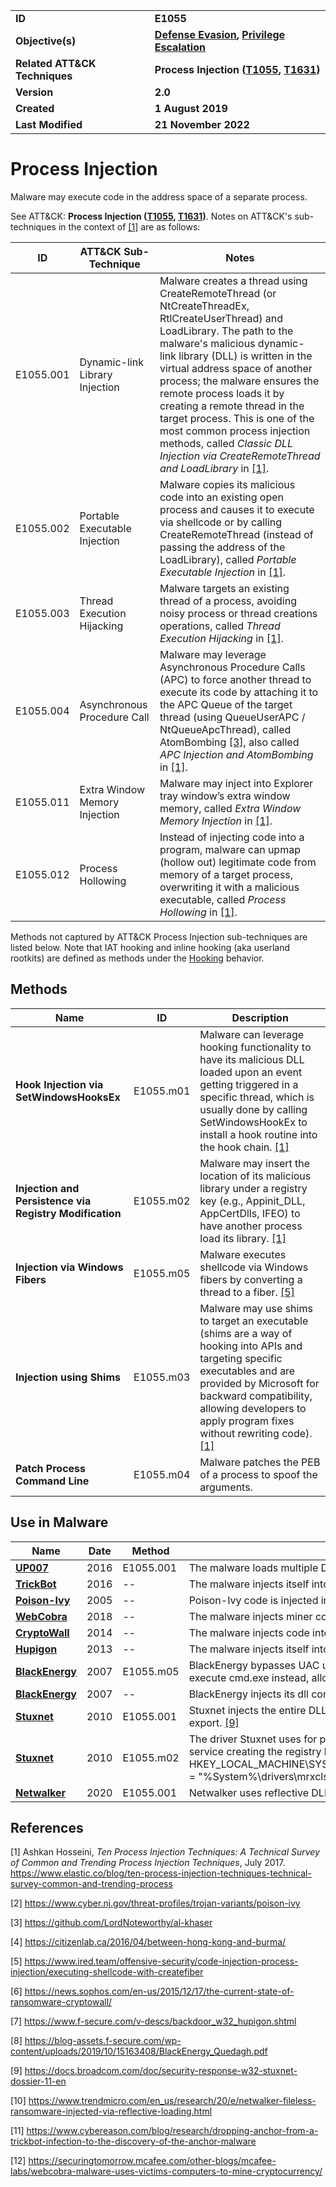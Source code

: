 <table>
<tr>
<td><b>ID</b></td>
<td><b>E1055</b></td>
</tr>
<tr>
<td><b>Objective(s)</b></td>
<td><b><a href="../defense-evasion">Defense Evasion</a>, <a href="../privilege-escalation">Privilege Escalation</a></b></td>
</tr>
<tr>
<td><b>Related ATT&CK Techniques</b></td>
<td><b>Process Injection (<a href="https://attack.mitre.org/techniques/T1055">T1055</a>, <a href="https://attack.mitre.org/techniques/T1631/">T1631</a>)</b></td>
</tr>
<tr>
<td><b>Version</b></td>
<td><b>2.0</b></td>
</tr>
<tr>
<td><b>Created</b></td>
<td><b>1 August 2019</b></td>
</tr>
<tr>
<td><b>Last Modified</b></td>
<td><b>21 November 2022</b></td>
</tr>
</table>


# Process Injection

Malware may execute code in the address space of a separate process. 

See ATT&CK: **Process Injection ([T1055](https://attack.mitre.org/techniques/T1055/), [T1631](https://attack.mitre.org/techniques/T1631/))**. Notes on ATT&CK's sub-techniques in the context of [[1]](#1) are as follows:

|ID|ATT&CK Sub-Technique|Notes|
|---|---|---|
|E1055.001|Dynamic-link Library Injection|Malware creates a thread using CreateRemoteThread (or NtCreateThreadEx, RtlCreateUserThread) and LoadLibrary. The path to the malware's malicious dynamic-link library (DLL) is written in the virtual address space of another process; the malware ensures the remote process loads it by creating a remote thread in the target process. This is one of the most common process injection methods, called *Classic DLL Injection via CreateRemoteThread and LoadLibrary* in [[1]](#1).|
|E1055.002|Portable Executable Injection|Malware copies its malicious code into an existing open process and causes it to execute via shellcode or by calling CreateRemoteThread (instead of passing the address of the LoadLibrary), called *Portable Executable Injection* in [[1]](#1).|
|E1055.003|Thread Execution Hijacking|Malware targets an existing thread of a process, avoiding noisy process or thread creations operations, called *Thread Execution Hijacking* in [[1]](#1).|
|E1055.004|Asynchronous Procedure Call|Malware may leverage Asynchronous Procedure Calls (APC) to force another thread to execute its code by attaching it to the APC Queue of the target thread (using QueueUserAPC / NtQueueApcThread), called AtomBombing [[3]](#3), also called *APC Injection and AtomBombing* in [[1]](#1).|
|E1055.011|Extra Window Memory Injection|Malware may inject into Explorer tray window’s extra window memory, called *Extra Window Memory Injection* in [[1]](#1).|
|E1055.012|Process Hollowing|Instead of injecting code into a program, malware can upmap (hollow out) legitimate code from memory of a target process, overwriting it with a malicious executable, called *Process Hollowing* in [[1]](#1).|

Methods not captured by ATT&CK Process Injection sub-techniques are listed below. Note that IAT hooking and inline hooking (aka userland rootkits) are defined as methods under the [Hooking](../credential-access/hooking.md) behavior.

## Methods

|Name|ID|Description|
|---|---|---|
|**Hook Injection via SetWindowsHooksEx**|E1055.m01|Malware can leverage hooking functionality to have its malicious DLL loaded upon an event getting triggered in a specific thread, which is usually done by calling SetWindowsHookEx to install a hook routine into the hook chain. [[1]](#1)|
|**Injection and Persistence via Registry Modification**|E1055.m02|Malware may insert the location of its malicious library under a registry key (e.g., Appinit_DLL, AppCertDlls, IFEO) to have another process load its library. [[1]](#1)|
|**Injection via Windows Fibers**|E1055.m05|Malware executes shellcode via Windows fibers by converting a thread to a fiber. [[5]](#5)|
|**Injection using Shims**|E1055.m03|Malware may use shims to target an executable (shims are a way of hooking into APIs and targeting specific executables and are provided by Microsoft for backward compatibility, allowing developers to apply program fixes without rewriting code). [[1]](#1)|
|**Patch Process Command Line**|E1055.m04|Malware patches the PEB of a process to spoof the arguments.|

## Use in Malware

|Name|Date|Method|Description|
|---|---|---|---|
|[**UP007**](../xample-malware/up007.md)|2016|E1055.001|The malware loads multiple DLLs into memory. [[4]](#4)|
|[**TrickBot**](../xample-malware/trickbot.md)|2016|--|The malware injects itself into svchost.exe. [[11]](#11)|
|[**Poison-Ivy**](../xample-malware/poison-ivy.md)|2005|--|Poison-Ivy code is injected into explorer.exe. [[2]](#2)|
|[**WebCobra**](../xample-malware/webcobra.md)|2018|--|The malware injects miner code into a running process. [[12]](#12)|
|[**CryptoWall**](../xample-malware/cryptowall.md)|2014|--|The malware injects code into a new svchost process. [[6]](#6)|
|[**Hupigon**](../xample-malware/hupigon.md)|2013|--|The malware injects itself into processes such as cmd.exe, notepad.exe [[7]](#7)|
|[**BlackEnergy**](../xample-malware/blackenergy.md)|2007|E1055.m05|BlackEnergy bypasses UAC using a Shim Database instructing SndVol.exe to execute cmd.exe instead, allowing for elevated execution. [[8]](#8)|
|[**BlackEnergy**](../xample-malware/blackenergy.md)|2007|--|BlackEnergy injects its dll component into svchost.exe. [[8]](#8)|
|[**Stuxnet**](../xample-malware/stuxnet.md)|2010|E1055.001|Stuxnet injects the entire DLL into another process and then just calls the particular export. [[9]](#9)|
|[**Stuxnet**](../xample-malware/stuxnet.md)|2010|E1055.m02|The driver Stuxnet uses for persistence Mrxcls.sys is registered as a boot start service creating the registry key HKEY_LOCAL_MACHINE\SYSTEM\CurrentControlSet\Services\MRxCIs"ImagePath" = "%System%\drivers\mrxcls.sys." [[9]](#9)|
|[**Netwalker**](../xample-malware/netwalker.md)|2020|E1055.001|Netwalker uses reflective DLL loading to inject from memory [[10]](#10)|


## References

<a name="1">[1]</a> Ashkan Hosseini, *Ten Process Injection Techniques: A Technical Survey of Common and Trending Process Injection Techniques*, July 2017. https://www.elastic.co/blog/ten-process-injection-techniques-technical-survey-common-and-trending-process

<a name="2">[2]</a> https://www.cyber.nj.gov/threat-profiles/trojan-variants/poison-ivy

<a name="3">[3]</a> https://github.com/LordNoteworthy/al-khaser

<a name="4">[4]</a> https://citizenlab.ca/2016/04/between-hong-kong-and-burma/

<a name="5">[5]</a> https://www.ired.team/offensive-security/code-injection-process-injection/executing-shellcode-with-createfiber

<a name="6">[6]</a> https://news.sophos.com/en-us/2015/12/17/the-current-state-of-ransomware-cryptowall/

<a name="7">[7]</a> https://www.f-secure.com/v-descs/backdoor_w32_hupigon.shtml

<a name="8">[8]</a> https://blog-assets.f-secure.com/wp-content/uploads/2019/10/15163408/BlackEnergy_Quedagh.pdf

<a name="9">[9]</a> https://docs.broadcom.com/doc/security-response-w32-stuxnet-dossier-11-en

<a name="10">[10]</a> https://www.trendmicro.com/en_us/research/20/e/netwalker-fileless-ransomware-injected-via-reflective-loading.html

<a name="11">[11]</a> https://www.cybereason.com/blog/research/dropping-anchor-from-a-trickbot-infection-to-the-discovery-of-the-anchor-malware

<a name="12">[12]</a> https://securingtomorrow.mcafee.com/other-blogs/mcafee-labs/webcobra-malware-uses-victims-computers-to-mine-cryptocurrency/